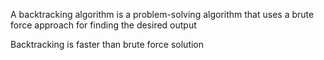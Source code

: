 A backtracking algorithm is a problem-solving algorithm that uses a brute force approach for finding the desired output

Backtracking is faster than brute force solution